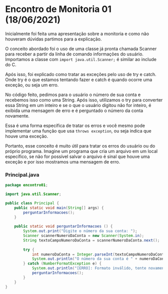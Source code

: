 # Encontro de Monitoria 01 (18/06/2021)
Inicialmente foi feita uma apresentação sobre a monitoria e como não houveram dúvidas partimos para a explicação.

O conceito abordado foi o uso de uma classe já pronta chamada Scanner para receber a partir da linha de comando informações do usuário. Importamos a classe com `import java.util.Scanner;` é similar ao include do C.

Após isso, foi explicado como tratar as exceções pelo uso de try e catch. Onde try é o que estamos tentando fazer e catch é quando ocorre uma exceção, ou seja um erro.

No código feito, pedimos para o usuário o número de sua conta e recebemos isso como uma String. Após isso, utilizamos o try para converter essa String em um inteiro e se o que o usuário digitou não for inteiro, é exibida uma mensagem de erro e é perguntado o número da conta novamente. 

Essa é uma forma específica de tratar os erros e você mesmo pode implementar uma função que usa `throws exception`, ou seja indica que houve uma exceção.

Portanto, esse conceito é muito útil para tratar os erros do usuário ou do próprio programa. Imagine um programa que cria um arquivo em um local específico, se não for possível salvar o arquivo é sinal que houve uma exceção e por isso mostramos uma mensagem de erro.

### Principal.java
```java
package encontro01;

import java.util.Scanner;

public class Principal {
    public static void main(String[] args) {
        perguntarInformacoes();
    }
    
    public static void perguntarInformacoes () {
        System.out.print("Digite o número da sua conta: ");            
        Scanner scannerNumeroDaConta = new Scanner(System.in);
        String textoCampoNumeroDaConta = scannerNumeroDaConta.next();
    
        try {
            int numeroDaConta = Integer.parseInt(textoCampoNumeroDaConta); 
            System.out.println("O número da sua conta é " + numeroDaConta);            
        } catch (NumberFormatException e) {
            System.out.println("[ERRO]: Formato inválido, tente novamente!");
            perguntarInformacoes();
        }
    }
}

```